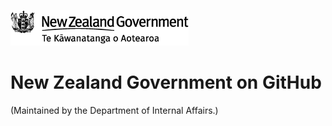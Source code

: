 [![New Zealand Government — Te Kāwanatanga o Aotearoa](common/img/nz-govt-logo.png)](https://www.govt.nz/)
# New Zealand Government on GitHub



(Maintained by the Department of Internal Affairs.)
